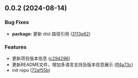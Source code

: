 ## 0.0.2 (2024-08-14)


### Bug Fixes

* **package:** 更新 dist 路径引用 ([3113e62](https://github.com/a145789/version-mark/commit/3113e623192f0d0000c3acf3fb141c49da829e44))


### Features

* 更新项目版本信息 ([c294296](https://github.com/a145789/version-mark/commit/c294296ecd9a9f8935b5f29f4cb1cefd73fb2bbe))
* 更新README文件，增加多语言支持及版本信息展示 ([ff4a73c](https://github.com/a145789/version-mark/commit/ff4a73cbc9746aa08064579315bfa6a9d82b18c3))
* init repo ([72af55b](https://github.com/a145789/version-mark/commit/72af55b098f4cbf6a850d098b024e5c178bff9bc))




